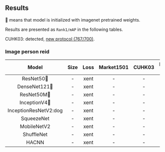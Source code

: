## Results
:dog: means that model is initialized with imagenet pretrained weights.

Results are presented as `Rank1/mAP` in the following tables.

CUHK03: detected, [new protocol (767/700)](https://github.com/zhunzhong07/person-re-ranking#the-new-trainingtesting-protocol-for-cuhk03).

### Image person reid
| Model | Size | Loss | Market1501 | CUHK03 | DukeMTMC-reID | MSMT17 |
| :---: | :---: | :---: | :---: | :---: | :---: | :---: |
| ResNet50:dog: | - | xent | - | - | - | - |
| DenseNet121:dog: | - | xent | - | - | - | - |
| ResNet50M:dog: | - | xent | - | - | - | - |
| InceptionV4:dog: | - | xent | - | - | - | - |
| InceptionResNetV2:dog | - | xent | - | - | - | - |
| SqueezeNet | - | xent | - | - | - | - |
| MobileNetV2 | - | xent | - | - | - |- |
| ShuffleNet | - | xent | - | - | - | - |
| HACNN | - | xent | - | - | - | - |
